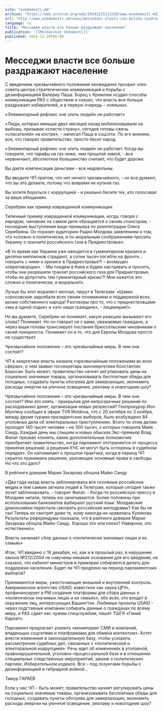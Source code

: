 ```yaml
---
site: "evedomosti.md"
archive: "https://web.archive.org/web/20241225213338/www.evedomosti.md/news/messedzhi-vlasti-vse-bolshe-razdrazhayut-naselenie"
url: "http://www.evedomosti.md/news/messedzhi-vlasti-vse-bolshe-razdrazhayut-naselenie"
language: ru
title: "Месседжи власти все больше раздражают население"
publication: '[[Moldavskie Vedomosti]]'
published: 2024-12-20T06:00
---
```


# Месседжи власти все больше раздражают население

С введением чрезвычайного положения неожиданно прозрел член совета центра стратегических коммуникаций и борьбы с дезинформацией Валериу Паша. Борец с Кремлем осудил способы коммуникации PAS с обществом и сказал, что власть все больше раздражает избирателей, и в первую очередь – лояльных.

«Элементарный рефлекс «не злить людей» не работает»

«Люди, которых меньше двух месяцев назад мобилизовывали на выборы, призывая «спасти страну», сегодня готовы сжечь «спасателей» на костре», - написал Паша в соцсети. По его мнению, все, что говорит правительство, просто бесит народ.

«Элементарный рефлекс «не злить людей» не работает. Когда вы говорите, что тарифы на газ ниже, чем прошлой зимой, - все нервничают, абсолютное большинство считает, что будет дороже.

Вы даете компенсации деньгами - все недовольны.

Вы вводите ЧП притом, что нет ничего чрезвычайного, - но все думают, что вы это делаете, потому что вовремя не купили газ.

Вы хотите бороться с коррупцией - и реально бесите тех, кто голосовал за ваши обещания».

Серебрян как пример извращенной коммуникации

Типичный пример извращенной коммуникации, когда, говоря с народом, чиновник на самом деле обращается к своим спонсорам, - последние выступления вице-премьера по реинтеграции Олега Серебряна. Он поразил аудиторию Радио Молдова заявлением о том, что «сложно и политически, и по моральным соображениям просить Украину о транзите российского газа в Приднестровье».

«В то время как Украина уже находится в гуманитарном кризисе и десятки миллионов страдают, а сотни тысяч погибли на фронте... говорить с ними о кризисе в Приднестровье?! – возмущен «переговорщик». - Мы поедем в Киев и будем настаивать и просить, чтобы они разрешили транзит российского газа для Приднестровья, чтобы не допустить там гуманитарный кризис?! Мне кажется это сложно и политически, и морально!».

Лучше бы этот моралист молчал, пишут в Телеграм: «Шавки соросовские задолбали всех своим пониманием и поддержкой всех, кроме собственного народа! Разговоры про то, что с приднестровцами «мы в одной лодке» и «это наши граждане», - лицемерие!».

Но вы думаете, Серебрян не понимает, какую реакцию вызывают его слова? Понимает. Но он говорит не с вами, уважаемые граждане, а через ваши головы транслирует послания брюссельским чиновникам о своей покорности. Понимает он и то, что для Европы Молдова просто не существует.

Чрезвычайное положение – это чрезвычайные меры. В чем они состоят?

ЧП в энергетике власть назвала «чрезвычайным положением во всех сферах», о чем заявил госсекретарь минэнергетики Константин Боросан. Быть может, правительство начнет регулировать цены на социально значимые товары, организовывать бесплатные обеды для голодных, создавать пункты обогрева для замерзающих, экономить расходы энергии на уличное освещение, рекламу и новогодние шоу?

Чрезвычайное положение – это чрезвычайные меры. В чем они состоят? Или это опять - прикрытие для непрозрачных решений по расходованию денег, организации новых репрессий? Генпрокурор Ион Мунтяну сообщил в эфире TVR Moldova, что с 20 октября по 3 ноября, между двумя турами президентских выборов, было возбуждено 84 уголовных дела об электоральных преступлениях. Всего по этим делам проходят 140 тысяч человек – не 300 тысяч, о которых говорила Майя Санду. Каждый день мы слышим и новых обысках.Экс-премьер Влад Филат призвал «понять, какие дополнительные полномочия приобретает правительство, когда парламент отстраняется от процесса принятия решений, а решения КЧС не могут быть оспорены в судебном порядке». Он напоминает о прошлой практике, когда в период ЧП скрытно принимали решения, урезающие основные права и свободы. Но что это дало?

В рейтинге доверия Мария Захарова обошла Майю Санду

«Два года назад власть заблокировала все основные российские медиа и тем самым загнала людей в Телеграм, который сегодня также хочет заблокировать, - говорит Филат. - Когда-то российскую прессу в Молдове читали, теперь ею зачитываются. Более половины при использовании банкоматов выбирают русский язык. Молдавские домохозяйки перестали смотреть российские мелодрамы? Как бы не так! Теперь их смотрят даже те, кому никогда не нравилась Куликова. Результаты референдума показали, что в рейтинге доверия Мария Захарова обошла Майю Санду. Хорошо это или плохо? Наверное, это естественно».

Власть начинает сбор данных о «политически значимых лицах и их семьях»

Итак, ЧП введено с 16 декабря, но, как и в прошлый раз, в нарушение закона №212/2004 не озвучены никакие основания для его введения, не сказано, что кабинет министров и примэрии собираются делать для поддержки населения. Будет ли ЧП продлено на период парламентских выборов?

Принимаются меры, ужесточающие внешний и внутренний контроль. Американское агентство USAID, известное как «рука ЦРУ», профинансирует в РМ создание платформы для сбора данных о «политически значимых лицах и их семьях», обо всех, кто входит в окружение лиц, интересующих Вашингтон. Любимые проекты USAID - через подставные компании собирать данные о гражданах по всему миру, и PAS сдает нас чужим спецслужбам, пишет ТШГК «Гений Карпат».

Парламент предлагает усилить «мониторинг СМИ и компаний, владеющих соцсетями и платформами для обмена контентом». Хотят внести изменения в законодательную базу, чтобы ускорить рассмотрение судебных дел, связанных с «политической и электоральной коррупцией». Речь идет об изменениях в уголовной, правонарушительной, уголовно-процессуальной базе и в отношении специальных следственных мероприятий, законе о политических партиях, Избирательном кодексе. Все – под лозунгами борьбы с дезинформацией и гибридной войной…

Тимур ГАРАЕВ

Если у нас ЧП - быть может, правительство начнет регулировать цены на социально значимые товары, организовывать бесплатные обеды для голодных, создавать пункты обогрева для замерзающих, экономить расходы энергии на уличное освещение, рекламу и новогодние шоу?